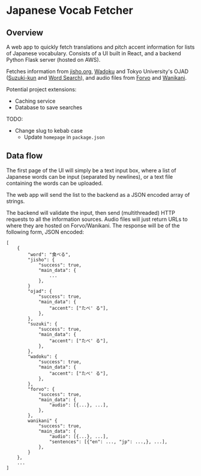 # Japanese Vocab Fetcher

## Overview

A web app to quickly fetch translations and pitch accent information for lists of Japanese
vocabulary. Consists of a UI built in React, and a backend Python Flask server (hosted on AWS).

Fetches information from [jisho.org](jisho.org), [Wadoku](wadoku.de) and Tokyo
University's OJAD ([Suzuki-kun](http://www.gavo.t.u-tokyo.ac.jp/ojad/eng/phrasing/index) and
[Word Search](http://www.gavo.t.u-tokyo.ac.jp/ojad/search)), and audio files from
[Forvo](forvo.com) and [Wanikani](wanikani.com).

Potential project extensions:
- Caching service
- Database to save searches

TODO:
- Change slug to kebab case
  - Update `homepage` in `package.json`


## Data flow

The first page of the UI will simply be a text input box, where a list of Japanese words can be
input (separated by newlines), or a text file containing the words can be uploaded.

The web app will send the list to the backend as a JSON encoded array of strings.

The backend will validate the input, then send (multithreaded) HTTP requests to all the information
sources. Audio files will just return URLs to where they are hosted on Forvo/Wanikani. The response
will be of the following form, JSON encoded:

```
[
	{
		"word": "食べる",
		"jisho": {
			"success": true,
			"main_data": {
				...
			},
		}
		"ojad": {
			"success": true,
			"main_data": {
				"accent": ["たべ' る"],
			},
		},
		"suzuki": {
			"success": true,
			"main_data": {
				"accent": ["たべ' る"],
			},
		},
		"wadoku": {
			"success": true,
			"main_data": {
				"accent": ["たべ' る"],
			},
		},
		"forvo": {
			"success": true,
			"main_data": {
				"audio": [{...}, ...],
			},
		},
		wanikani" {
			"success": true,
			"main_data": {
				"audio": [{...}, ...],
				"sentences": [{"en": ..., "jp": ...,}, ...],
			},
		}
	},
	...
]
```
